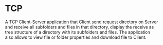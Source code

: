 # TCP
A TCP Client-Server application that Client send request directory on Server and receive all subfolders and files in that directory, display the receive as tree structure of a directory with its subfolders and files. The application also allows to view file or folder properties and download file to Client. 
